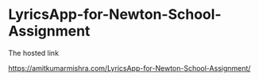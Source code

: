 # LyricsApp-for-Newton-School-Assignment


The hosted link

https://amitkumarmishra.com/LyricsApp-for-Newton-School-Assignment/
